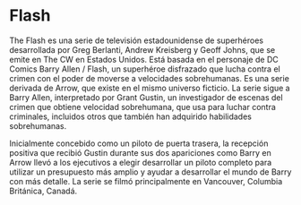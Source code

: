 # Flash

The Flash es una serie de televisión estadounidense de superhéroes desarrollada por Greg Berlanti, Andrew Kreisberg y Geoff Johns, que se emite en The CW en Estados Unidos. Está basada en el personaje de DC Comics Barry Allen / Flash, un superhéroe disfrazado que lucha contra el crimen con el poder de moverse a velocidades sobrehumanas. Es una serie derivada de Arrow, que existe en el mismo universo ficticio. La serie sigue a Barry Allen, interpretado por Grant Gustin, un investigador de escenas del crimen que obtiene velocidad sobrehumana, que usa para luchar contra criminales, incluidos otros que también han adquirido habilidades sobrehumanas.

Inicialmente concebido como un piloto de puerta trasera, la recepción positiva que recibió Gustin durante sus dos apariciones como Barry en Arrow llevó a los ejecutivos a elegir desarrollar un piloto completo para utilizar un presupuesto más amplio y ayudar a desarrollar el mundo de Barry con más detalle. La serie se filmó principalmente en Vancouver, Columbia Británica, Canadá.
